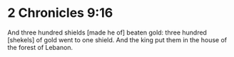 # 2 Chronicles 9:16

And three hundred shields [made he of] beaten gold: three hundred [shekels] of gold went to one shield. And the king put them in the house of the forest of Lebanon.